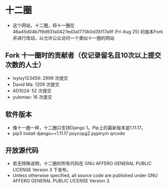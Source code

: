 # 十二圈
* 这个网站，十二圈，将十一圈在 46a45d04b7f9d931a0427ed3a1770b0d35f17a9f (Fri Aug 25) 的版本Fork并进行改动，以允许公众访问一个类似十一圈的网站

## Fork 十一圈时的贡献者（仅记录留名且10次以上提交次数的人士）
* lxylxy123456: 2999 次提交
* David Ma: 1209 次提交
* AD1024: 52 次提交
* yulemao: 16 次提交

## 软件版本
* 像十一圈一样，十二圈只支持Django 1。Pip上的最新版本是1.11.17。
* pip3 install django==1.11.17 psycopg2 pypinyin qrcode

## 开放源代码
* 若无特殊说明，十二圈的所有代码在 GNU AFFERO GENERAL PUBLIC LICENSE Version 3 下发布。
* Unless otherwise specified, all source code are published under GNU AFFERO GENERAL PUBLIC LICENSE Version 3. 

